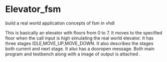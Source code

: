 # Elevator_fsm
build a real world application concepts of fsm in vhdl

This is basically an elevator with floors from 0 to 7.
It moves to the specified floor when the call input is high simulating the real world elevator.
It has three stages IDLE,MOVE_UP,MOVE_DOWN.
It also describes the stages both current and next stage.
It also has a dooropen message.
Both main program and testbench along with a image of output is attached .
